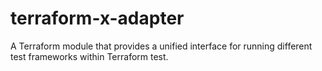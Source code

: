 # terraform-x-adapter
 A Terraform module that provides a unified interface for running different test frameworks within Terraform test.
